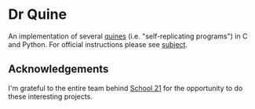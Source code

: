 # Dr Quine

An implementation of several [quines](https://en.wikipedia.org/wiki/Quine_(computing)) (i.e. "self-replicating programs") in C and Python. For official instructions please see [subject](./docs/en.subject.pdf).

## Acknowledgements

I'm grateful to the entire team behind [School 21](https://21-school.ru) for the opportunity to do these interesting projects.
